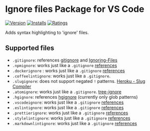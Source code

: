 # Ignore files Package for VS Code

[![Version](https://vsmarketplacebadge.apphb.com/version/ldez.ignore-files.svg)](https://marketplace.visualstudio.com/items?itemName=ldez.ignore-files)
[![Installs](https://vsmarketplacebadge.apphb.com/installs/ldez.ignore-files.svg)](https://marketplace.visualstudio.com/items?itemName=ldez.ignore-files)
[![Ratings](https://vsmarketplacebadge.apphb.com/rating/ldez.ignore-files.svg)](https://vsmarketplacebadge.apphb.com/rating/ldez.ignore-files.svg)

Adds syntax highlighting to 'ignore' files.

## Supported files

- `.gitignore`: references [gitignore](https://git-scm.com/docs/gitignore) and [Ignoring-Files](https://git-scm.com/book/en/v2/Git-Basics-Recording-Changes-to-the-Repository#Ignoring-Files)
- `.npmignore`: works just like a `.gitignore` [references](https://docs.npmjs.com/misc/developers#keeping-files-out-of-your-package)
- `.dockerignore` : works just like a `.gitignore` [references](https://docs.docker.com/engine/reference/builder/#dockerignore-file)
- `.coffeelintignore`: works just like a `.gitignore`.
- `.slugignore`: does not support negated `!` patterns. [Heroku - Slug Compiler](https://devcenter.heroku.com/articles/slug-compiler#ignoring-files-with-slugignore)
- `.atomignore`: works just like a `.gitignore`. [tree-ignore](https://atom.io/packages/tree-ignore)
- `.hgignore`: references [hgignore](https://www.mercurial-scm.org/wiki/.hgignore) (currently only glob patterns)
- `.vscodeignore`: works just like a `.gitignore` [references](https://code.visualstudio.com/docs/tools/vscecli#_advance-usage)
- `.eslintignore`:  works just like a `.gitignore` [references](https://eslint.org/docs/user-guide/configuring#ignoring-files-and-directories)
- `.prettierignore`:  works just like a `.gitignore` [references](https://prettier.io/docs/en/ignore.html#ignoring-files)
- `.stylelintignore`:  works just like a `.gitignore` [references](https://stylelint.io/user-guide/configuration#stylelintignore)
- `.markdownlintignore`: works just like a `.gitignore` [references](https://github.com/igorshubovych/markdownlint-cli#ignoring-files)
